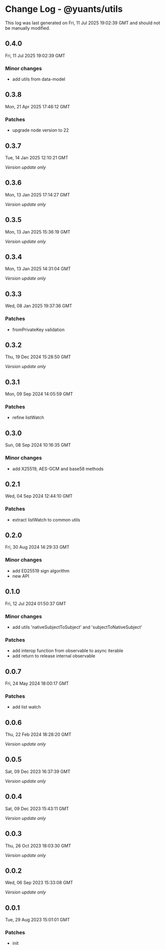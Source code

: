 # Change Log - @yuants/utils

This log was last generated on Fri, 11 Jul 2025 19:02:39 GMT and should not be manually modified.

## 0.4.0
Fri, 11 Jul 2025 19:02:39 GMT

### Minor changes

- add utils from data-model

## 0.3.8
Mon, 21 Apr 2025 17:48:12 GMT

### Patches

- upgrade node version to 22

## 0.3.7
Tue, 14 Jan 2025 12:10:21 GMT

_Version update only_

## 0.3.6
Mon, 13 Jan 2025 17:14:27 GMT

_Version update only_

## 0.3.5
Mon, 13 Jan 2025 15:36:19 GMT

_Version update only_

## 0.3.4
Mon, 13 Jan 2025 14:31:04 GMT

_Version update only_

## 0.3.3
Wed, 08 Jan 2025 19:37:36 GMT

### Patches

- fromPrivateKey validation

## 0.3.2
Thu, 19 Dec 2024 15:28:50 GMT

_Version update only_

## 0.3.1
Mon, 09 Sep 2024 14:05:59 GMT

### Patches

- refine listWatch

## 0.3.0
Sun, 08 Sep 2024 10:16:35 GMT

### Minor changes

- add X25519, AES-GCM and base58 methods

## 0.2.1
Wed, 04 Sep 2024 12:44:10 GMT

### Patches

- extract listWatch to common utils

## 0.2.0
Fri, 30 Aug 2024 14:29:33 GMT

### Minor changes

- add ED25519 sign algorithm
- new API

## 0.1.0
Fri, 12 Jul 2024 01:50:37 GMT

### Minor changes

- add utils 'nativeSubjectToSubject' and 'subjectToNativeSubject'

### Patches

- add interop function from observable to async iterable
- add return to release internal observable

## 0.0.7
Fri, 24 May 2024 18:00:17 GMT

### Patches

- add list watch

## 0.0.6
Thu, 22 Feb 2024 18:28:20 GMT

_Version update only_

## 0.0.5
Sat, 09 Dec 2023 16:37:39 GMT

_Version update only_

## 0.0.4
Sat, 09 Dec 2023 15:43:11 GMT

_Version update only_

## 0.0.3
Thu, 26 Oct 2023 18:03:30 GMT

_Version update only_

## 0.0.2
Wed, 06 Sep 2023 15:33:08 GMT

_Version update only_

## 0.0.1
Tue, 29 Aug 2023 15:01:01 GMT

### Patches

- init

